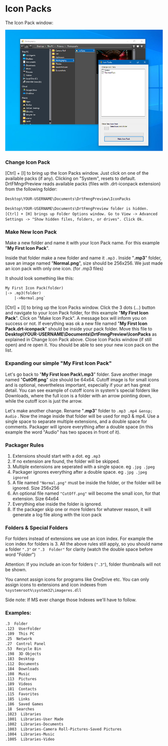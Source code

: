 #  Icon Packs

The Icon Pack window:

![Alt text](/Images/Icon_Pack.png?raw=true "Icon Pack")

### Change Icon Pack

[Ctrl] + [I] to bring up the Icon Packs window. Just click on one of the available packs (if any). Clicking on "System", resets to default. DrtFMngrPreview reads available packs (files with .drt-iconpack extension) from the following folder:

```
Desktop\YOUR-USERNAME\Documents\DrtFmngPreview\IconPacks
```

`Desktop\YOUR-USERNAME\Documents\DrtFmngPreview folder is hidden. [Ctrl] + [H] brings up Folder Options window. Go to View -> Advanced Settings -> "Show hidden files, folders, or drives". Click Ok.`

### Make New Icon Pack

Make a new folder and name it with your Icon Pack name. For this example "**My First Icon Pack**".

Inside that folder make a new folder and name it `.mp3` . Inside "**.mp3**" folder, save an image named "**Normal.png**", size should be 256x256. We just made an icon pack with only one icon. (for .mp3 files)

It should look something like this:

```
My First Icon Pack(folder)
|-> .mp3(folder)
	|->Normal.png`
```

[Ctrl] + [I] to bring up the Icon Packs window. Click the 3 dots (...) button and navigate to your Icon Pack folder, for this example "**My First Icon Pack**". Click on "Make Icon Pack". A message box will inform you on success or not. If everything was ok a new file named "**My First Icon Pack.drt-iconpack**" should be inside your pack folder. Move this file to **Desktop\YOUR-USERNAME\Documents\DrtFmngPreview\IconPacks** as explained in Change Icon Pack above. Close Icon Packs window (if still open) and re open it. You should be able to see your new icon pack on the list. 

### Expanding our simple "My First Icon Pack"

Let's go back to "**My First Icon Pack\\.mp3**" folder. Save another image named "**CutOff.png**" size should be 64x64. Cutoff image is for small icons and is optional, nevertheless  important, especially if your art has great detail. You can see example of cutoff icons in system's special folders like Downloads, where the full icon is a folder with an arrow pointing down, while the cutoff icon is just the arrow.

Let's make another change. Rename "**.mp3**" folder to `.mp3 .mp4 &ensp; Audio` . Now the image inside that folder will be used for mp3 & mp4. Use a single space to separate multiple extensions, and a double space for comments. Packager will ignore everything after a double space (in this example the word "Audio" has two spaces in front of it).

### Packager Rules

1. Extensions should start with a dot. eg `.mp3`
2. If no extension are found, the folder will be skipped.
3. Multiple extensions are seperated with a single space. eg `.jpg .jpeg`
4. Packager ignores everything after a double space. eg `.jpg .jpeg   ignored`
5. A file named `"Normal.png"` must be inside the folder, or the folder will be ignored. Size 256x256
6. An optional  file named `"CutOff.png"` will become the small icon, for that extension. Size 64x64
7. Everything else inside the folder is ignored.
8. If the packager skip one or more folders for whatever reason, it will generate a log file along with the icon pack

### Folders & Special Folders

For folders instead of extensions we use an icon index. For example the icon index for folders is 3. All the above rules still apply, so you should name a folder `".3"` or `".3  Folder"` for clarity (watch the double space before word "Folder")

Attention: If you include an icon for folders (`".3"`), folder thumbnails will not be shown.

You cannot assign icons for programs like OneDrive etc. You can only assign icons to extensions and icon indexes from `%systemroot%\system32\imageres.dll`

Side note: If MS ever change those Indexes we'll have to follow.

### Examples:

```
.3  Folder
.123  UserFolder
.109  This PC
.25  Network
.27  Control Panel
.53  Recycle Bin
.198  3D Objects
.183  Desktop
.112  Documents
.184  Downloads
.108  Music
.113  Pictures
.189  Videos
.181  Contacts
.115  Favorites
.185  Links
.186  Saved Games
.18  Searches
.1023  Libraries
.1001  Libraries-User Made
.1002  Libraries-Documents
.1003  Libraries-Camera Roll-Pictures-Saved Pictures
.1004  Libraries-Music
.1005  Libraries-Video

```

